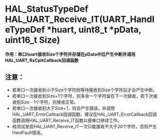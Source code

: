 # HAL_StatusTypeDef HAL_UART_Receive_IT(UART_HandleTypeDef *huart, uint8_t *pData, uint16_t Size)
  **作用：串口huart接收Size个字符并存储在pData中后产生中断并调用HAL_UART_RxCpltCallback回调函数** 
## 注意：
 * 若串口一次接收到小于Size个字符则等待接收到Size个字符后才会产生中断。
 * 若串口一次接收到Size+1个字符，则多余一个字符留在下一次接收，若下次接收到Size - 1个字符，则接收正常。
 * 若串口一次接收到大于Size+1，则会产生错误，并调用HAL_UART_ErrorCallback回调函数。建议在HAL_UART_ErrorCallback回调函数调用HAL_UART_Receive_IT函数以便串口继续工作。
 * 经测试发现HAL_UART_Receive_IT一次只能接收不大于20个字符，否则产生HardFault错误。